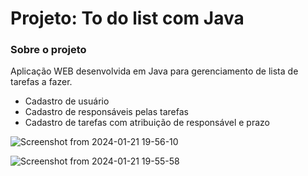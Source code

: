 # Projeto: To do list com Java

### Sobre o projeto

Aplicação WEB desenvolvida em Java para gerenciamento de lista de tarefas a fazer.

- Cadastro de usuário
- Cadastro de responsáveis pelas tarefas
- Cadastro de tarefas com atribuição de responsável e prazo


![Screenshot from 2024-01-21 19-56-10](https://github.com/dtayna/ProjetoU2/assets/51178605/b55fbbaa-aa3a-4881-bb56-9d3987c4c081)

![Screenshot from 2024-01-21 19-55-58](https://github.com/dtayna/ProjetoU2/assets/51178605/c0693f45-9d19-4149-b440-804c272247f3)
